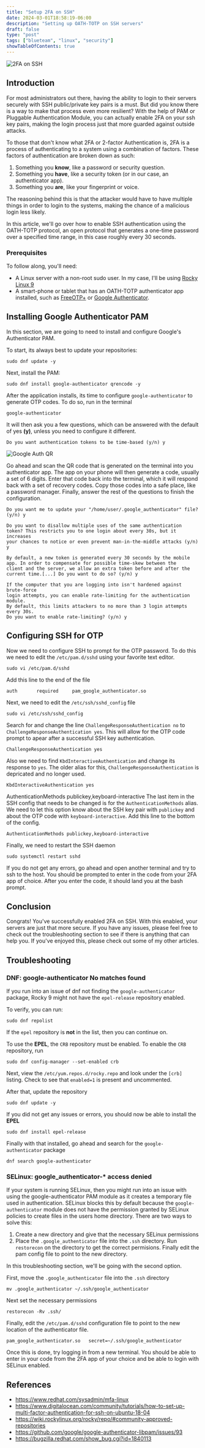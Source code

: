 ```yaml
---
title: "Setup 2FA on SSH"
date: 2024-03-01T18:58:19-06:00
description: "Setting up OATH-TOTP on SSH servers"
draft: false
type: "post"
tags: ["blueteam", "linux", "security"]
showTableOfContents: true
---
```


![2FA on SSH](/images/posts/how-to/setup/2fa-on-ssh/cover.png)

## Introduction

For most administrators out there, having the ability to login to their servers securely with SSH public/private key pairs is a must. But did you know there is a way to make that process even more resilient? With the help of PAM or Pluggable Authentication Module, you can actually enable 2FA on your ssh key pairs, making the login process just that more guarded against outside attacks. 

To those that don't know what 2FA or 2-factor Authentication is, 2FA is a process of authenticating to a system using a combination of factors. These factors of authentication are broken down as such:

1) Something you **know**, like a password or security question.
2) Something you **have**, like a security token (or in our case, an authenticator app).
3) Something you **are**, like your fingerprint or voice.

The reasoning behind this is that the attacker would have to have multiple things in order to login to the systems, making the chance of a malicious login less likely. 

In this article, we'll go over how to enable SSH authentication using the OATH-TOTP protocol, an open protocol that generates a one-time password over a specified time range, in this case roughly every 30 seconds.  

### Prerequisites

To follow along, you'll need:

- A Linux server with a non-root sudo user. In my case, I'll be using [Rocky Linux 9](https://rockylinux.org/) 
- A smart-phone or tablet that has an OATH-TOTP authenticator app installed, such as [FreeOTP+](https://f-droid.org/en/packages/org.liberty.android.freeotpplus/) or [Google Authenticator](https://play.google.com/store/apps/details?id=com.google.android.apps.authenticator2&hl=en_US&gl=US).  

## Installing Google Authenticator PAM

In this section, we are going to need to install and configure Google's Authenticator PAM.

To start, its always best to update your repositories:
```
sudo dnf update -y
```

Next, install the PAM:
```
sudo dnf install google-authenticator qrencode -y
```

After the application installs, its time to configure `google-authenticator` to generate OTP codes. To do so, run in the terminal 
```
google-authenticator
```

It will then ask you a few questions, which can be answered with the default of yes **(y)**, unless you need to configure it different.
```
Do you want authentication tokens to be time-based (y/n) y
```
![Google Auth QR](/images/posts/how-to/setup/2fa-on-ssh/image-1.png)

Go ahead and scan the QR code that is generated on the terminal into you authenticator app. The app on your phone will then generate a code, usually a set of 6 digits. Enter that code back into the terminal, which it will respond back with a set of recovery codes. Copy those codes into a safe place, like a password manager. Finally, answer the rest of the questions to finish the configuration.  

```
Do you want me to update your "/home/user/.google_authenticator" file? (y/n) y

Do you want to disallow multiple uses of the same authentication
token? This restricts you to one login about every 30s, but it increases
your chances to notice or even prevent man-in-the-middle attacks (y/n) y

By default, a new token is generated every 30 seconds by the mobile 
app. In order to compensate for possible time-skew between the 
client and the server, we allow an extra token before and after the
current time.[...] Do you want to do so? (y/n) y

If the computer that you are logging into isn't hardened against brute-force
login attempts, you can enable rate-limiting for the authentication module.
By default, this limits attackers to no more than 3 login attempts every 30s.
Do you want to enable rate-limiting? (y/n) y
```

## Configuring SSH for OTP

Now we need to configure SSH to prompt for the OTP password. To do this we need to edit the `/etc/pam.d/sshd` using your favorite text editor.
```
sudo vi /etc/pam.d/sshd
```

Add this line to the end of the file
```
auth 	   required     pam_google_authenticator.so
```

Next, we need to edit the `/etc/ssh/sshd_config` file
```
sudo vi /etc/ssh/sshd_config
```

Search for and change the line `ChallengeResponseAuthentication no` to `ChallengeResponseAuthentication yes`. This will allow for the OTP code prompt to apear after a successful SSH key authentication.
```
ChallengeResponseAuthentication yes
```

Also we need to find `KbdInteractiveAuthentication` and change its response to `yes`. The older alias for this, `ChallengeResponseAuthentication` is depricated and no longer used.
```
KbdInteractiveAuthentication yes
```

AuthenticationMethods publickey,keyboard-interactive
The last item in the SSH config that needs to be changed is for the `AuthenticationMethods` alias. We need to let this option know about the SSH key pair with `publickey` and about the OTP code with `keyboard-interactive`. Add this line to the bottom of the config.

```
AuthenticationMethods publickey,keyboard-interactive
```

Finally, we need to restart the SSH daemon 
```
sudo systemctl restart sshd
```

If you do not get any errors, go ahead and open another terminal and try to ssh to the host. You should be prompted to enter in the code from your 2FA app of choice. After you enter the code, it should land you at the bash prompt. 

## Conclusion

Congrats! You've successfully enabled 2FA on SSH. With this enabled, your servers are just that more secure. If you have any issues, please feel free to check out the troubleshooting section to see if there is anything that can help you. If you've enjoyed this, please check out some of my other articles.

## Troubleshooting

### DNF: google-authenticator No matches found
If you run into an issue of dnf not finding the `google-authenticator` package, Rocky 9 might not have the `epel-release` repository enabled.

To verify, you can run:
```
sudo dnf repolist
```

If the `epel` repository is **not** in the list, then you can continue on.

To use the **EPEL**, the `CRB` repository must be enabled. To enable the `CRB` repository, run
```
sudo dnf config-manager --set-enabled crb
```

Next, view the `/etc/yum.repos.d/rocky.repo` and look under the `[crb]` listing. Check to see that `enabled=1` is present and uncommented. 

After that, update the repository 
```
sudo dnf update -y
```

If you did not get any issues or errors, you should now be able to install the **EPEL**
```
sudo dnf install epel-release
```

Finally with that installed, go ahead and search for the `google-authenticator` package
```
dnf search google-authenticator
```

### SELinux: google_authenticator-* access denied 

If your system is running SELinux, then you might run into an issue with using the google-authenticator PAM module as it creates a temporary file used in authentication. SELinux blocks this by default because the `google-authenticator` module does not have the permission granted by SELinux policies to create files in the users home directory. There are two ways to solve this:

1. Create a new directory and give that the necessary SELinux permissions
2. Place the `.google_authenticator` file into the `.ssh` directory. Run `restorecon` on the directory to get the correct permisions. Finally edit the pam config file to point to the new directory. 

In this troubleshooting section, we'll be going with the second option. 

First, move the `.google_authenticator` file into the `.ssh` directory
```
mv .google_authenticator ~/.ssh/google_authenticator
```

Next set the necessary permissions
```
restorecon -Rv .ssh/
```

Finally, edit the `/etc/pam.d/sshd` configuration file to point to the new location of the authenticator file.
```
pam_google_authenticator.so   secret=~/.ssh/google_authenticator
```

Once this is done, try logging in from a new terminal. You should be able to enter in your code from the 2FA app of your choice and be able to login with SELinux enabled.

## References
- https://www.redhat.com/sysadmin/mfa-linux
- https://www.digitalocean.com/community/tutorials/how-to-set-up-multi-factor-authentication-for-ssh-on-ubuntu-18-04
- https://wiki.rockylinux.org/rocky/repo/#community-approved-repositories
- https://github.com/google/google-authenticator-libpam/issues/93
- https://bugzilla.redhat.com/show_bug.cgi?id=1840113
